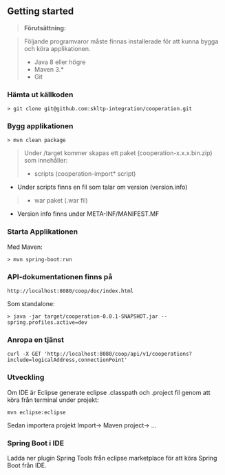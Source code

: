 ## Getting started

> **Förutsättning:**

> Följande programvaror måste finnas installerade för att kunna bygga och köra applikationen.
> - Java 8 eller högre
> - Maven 3.*
> - Git

### Hämta ut källkoden
```
> git clone git@github.com:skltp-integration/cooperation.git
```

### Bygg applikationen
```
> mvn clean package
```

> Under /target kommer skapas ett paket (cooperation-x.x.x.bin.zip) som innehåller:
> - scripts (cooperation-import* script)
  - Under scripts finns en fil som talar om version (version.info)
> - war paket (.war fil)
  - Version info finns under META-INF/MANIFEST.MF 

### Starta Applikationen
Med  Maven:
```
> mvn spring-boot:run
```

### API-dokumentationen finns på
```
http://localhost:8080/coop/doc/index.html
```

Som standalone:
```
> java -jar target/cooperation-0.0.1-SNAPSHOT.jar --spring.profiles.active=dev
```
### Anropa en tjänst
```
curl -X GET 'http://localhost:8080/coop/api/v1/cooperations?include=logicalAddress,connectionPoint'
```
### Utveckling
Om IDE är Eclipse generate eclipse .classpath och .project fil genom att köra från terminal under projekt:
```
mvn eclipse:eclipse
```
Sedan importera projekt Import-> Maven project-> ...

### Spring Boot i IDE
Ladda ner plugin Spring Tools från eclipse marketplace för att köra Spring Boot från IDE.

